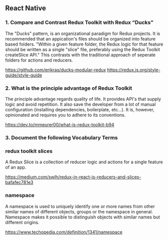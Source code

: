 ## React Native

### 1. Compare and Contrast Redux Toolkit with Redux “Ducks”

The "Ducks" pattern, is an organizational paradigm for Redux projects. It is recommended that an appication's files should be organized into feature based folders. "Within a given feature folder, the Redux logic for that feature should be written as a single "slice" file, preferably using the Redux Toolkit createSlice API." This contrasts with the traditional approach of seperate folders for actions and reducers.

https://github.com/erikras/ducks-modular-redux
https://redux.js.org/style-guide/style-guide

### 2. What is the principle advantage of Redux Toolkit

The principle advantage regards quality of life. It provides API's that supply logic and avoid repetition. It also save the developer from a lot of manual configuration (installing dependencies, boilerplate, etc...). It is, however, opinionated and requires you to adhere to its conventions.

https://dev.to/mmeurer00/what-is-redux-toolkit-b94

### 3. Document the following Vocabulary Terms

### redux toolkit slices

A Redux Slice is a collection of reducer logic and actions for a single feature of an app.

https://medium.com/swlh/redux-in-react-js-reducers-and-slices-bafafec781e3

### namespace

A namespace is used to uniquely identify one or more names from other similar names of different objects, groups or the namespace in general. Namespace makes it possible to distinguish objects with similar names but different origins.

https://www.techopedia.com/definition/1341/namespace
